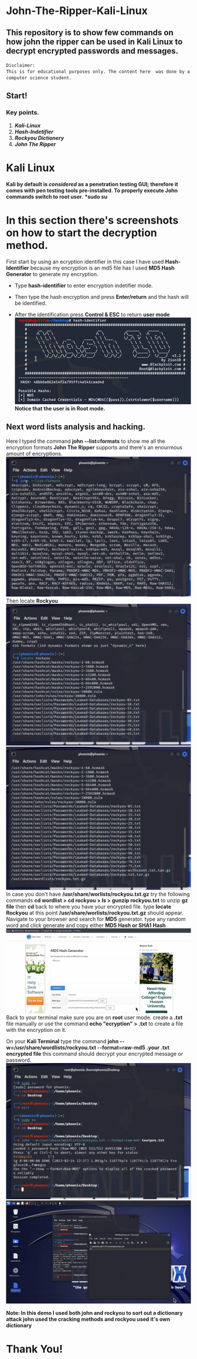 # John-The-Ripper-Kali-Linux
## This repository is to show few commands on how john the ripper can be used in Kali Linux to decrypt encrypted passwords and messages.
`Disclaimer:`   
 `This is for educational purposes only. The content here  was done by a computer science student.`  

## Start!
### Key points.
1. **_Kali-Linux_** 
2. **_Hash-Indetifier_**
3. **_Rockyou Dictionery_** 
4. **_John The Ripper_**

# Kali Linux
**Kali by default is _considered_ as a penetration testing GUI; therefore it comes with pen testing tools pre-installed. To properly execute John commands switch to root user.** 
__*sudo su__
# In this section there's screenshots on how to start the decryption method.
First start by using an ecryption identifier in this case I have used __Hash-Identifier__ because my encryption is an md5 file has I used  __MD5 Hash Generator__ to generate my encryption. 
- Type __hash-identifier__ to enter encryption indetifier mode.
+ Then type the hash encryption and press __Enter/return__ and the hash will be identified.
* After the identification press __Control & ESC__  to return  __user mode__
![alt image1](images/md5-hash.png)
__Notice that the user is in Root mode.__ 

## Next word lists analysis and hacking.
Here I typed the command __john --list=formats__ to show me all the encryption formats __John The Ripper__ supports and there's an enourmous amount of encryptions.
![alt image2](images/johnlist.png)
Then locate __Rockyou__ 
![alt images3](images/locate.png)
![alt images4](images/locate2.png)
In case you don't have __/usr/share/worlists/rockyou.txt.gz__ try the following commands __cd wordlist > cd rockyou > ls > gunzip rockyou.txt__  to unzip __gz file__ then __cd__ back to where you have your encrypted file.
type __locate Rockyou__ at this point __/usr/share/worlists/rockyou.txt.gz__ should appear.
Navigate to your browser and search for __MD5__ generator.
type any random word and click generate and copy either __MD5 Hash or SHA1 Hash__
![alt images5](images/md5.png)
Back to your terminal make sure you are on __root__ user mode.
create a __.txt__ file manually or use the command __echo "ecryption" > .txt__ to create a file with the encryption on it.

On your __Kali Terminal__ type the command __john --w=/usr/share/wordlists/rockyou.txt --format=raw-md5 .your .txt encrypted file__ this command should decrypt your encrypted message or password.
 ![alt images6](images/Friday123.png) 
 ![Alt images7](images/encryption.png)

  __Note: In this demo I used both john and rockyou to sort out a dictionary attack john used the cracking methods and rockyou used it's own dictionary__   

  # Thank You!
 